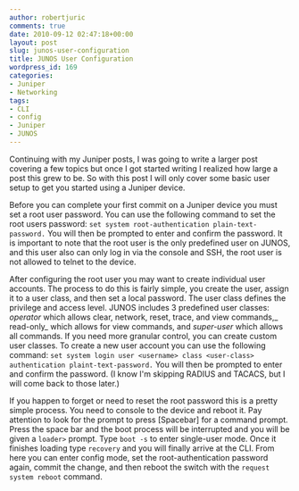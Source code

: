 ```yaml
---
author: robertjuric
comments: true
date: 2010-09-12 02:47:18+00:00
layout: post
slug: junos-user-configuration
title: JUNOS User Configuration
wordpress_id: 169
categories:
- Juniper
- Networking
tags:
- CLI
- config
- Juniper
- JUNOS
---
```


Continuing with my Juniper posts, I was going to write a larger post covering a few topics but once I got started writing I realized how large a post this grew to be. So with this post I will only cover some basic user setup to get you started using a Juniper device.

Before you can complete your first commit on a Juniper device you must set a root user password. You can use the following command to set the root users password: `set system root-authentication plain-text-password.` You will then be prompted to enter and confirm the password. It is important to note that the root user is the only predefined user on JUNOS, and this user also can only log in via the console and SSH, the root user is not allowed to telnet to the device.

After configuring the root user you may want to create individual user accounts. The process to do this is fairly simple, you create the user, assign it to a user class, and then set a local password. The user class defines the privilege and access level. JUNOS includes 3 predefined user classes: _operator_ which allows clear, network, reset, trace, and view commands,_ read-only_ which allows for view commands, and _super-user_ which allows all commands. If you need more granular control, you can create custom user classes. To create a new user account you can use the following command: `set system login user <username> class <user-class> authentication plaint-text-password.` You will then be prompted to enter and confirm the password. (I know I'm skipping RADIUS and TACACS, but I will come back to those later.)

If you happen to forget or need to reset the root password this is a pretty simple process. You need to console to the device and reboot it. Pay attention to look for the prompt to press [Spacebar] for a command prompt. Press the space bar and the boot process will be interrupted and you will be given a `loader>` prompt. Type `boot -s` to enter single-user mode. Once it finishes loading type `recovery` and you will finally arrive at the CLI. From here you can enter config mode, set the root-authentication password again, commit the change, and then reboot the switch with the `request system reboot` command.

